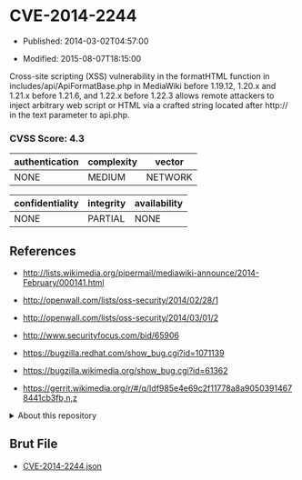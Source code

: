# CVE-2014-2244

- Published: 2014-03-02T04:57:00

- Modified: 2015-08-07T18:15:00

Cross-site scripting (XSS) vulnerability in the formatHTML function in includes/api/ApiFormatBase.php in MediaWiki before 1.19.12, 1.20.x and 1.21.x before 1.21.6, and 1.22.x before 1.22.3 allows remote attackers to inject arbitrary web script or HTML via a crafted string located after http:// in the text parameter to api.php.

### CVSS Score: **4.3**

| authentication | complexity | vector |
| --- | --- | --- |
| NONE | MEDIUM | NETWORK |

| confidentiality | integrity | availability |
| --- | --- | --- |
| NONE | PARTIAL | NONE |

## References

* http://lists.wikimedia.org/pipermail/mediawiki-announce/2014-February/000141.html

* http://openwall.com/lists/oss-security/2014/02/28/1

* http://openwall.com/lists/oss-security/2014/03/01/2

* http://www.securityfocus.com/bid/65906

* https://bugzilla.redhat.com/show_bug.cgi?id=1071139

* https://bugzilla.wikimedia.org/show_bug.cgi?id=61362

* https://gerrit.wikimedia.org/r/#/q/Idf985e4e69c2f11778a8a90503914678441cb3fb,n,z

<details>
<summary>About this repository</summary> 

  This repository is part of the project [Live Hack CVE](https://github.com/Live-Hack-CVE). Main website can be found [www.live-hack.org](https://www.live-hack.org) 
  
  Made by [Sn0wAlice](https://github.com/Sn0wAlice) for the people that care about security and need to have a feed of the latest CVEs. Hope you enjoy it, don't forget to star the repo and follow me on [Twitter](https://twitter.com/Sn0wAlice) and [Github](https://github.com/Sn0wAlice). And that is my [personnal website](https://www.alice-snow.me/)

  - [Home Page](https://github.com/Live-Hack-CVE)
  - [Framework](https://github.com/Live-Hack-CVE/cve-framework)
  - [CVE database](https://github.com/Live-Hack-CVE/full_database)
  - [Changelog](https://github.com/Live-Hack-CVE/Changelog)
</details>

## Brut File

* [CVE-2014-2244.json](https://raw.githubusercontent.com/Live-Hack-CVE/full_database/main/cves/2014/CVE-2014-2244.json)

